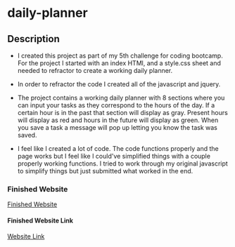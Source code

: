 # daily-planner

## Description

- I created this project as part of my 5th challenge for coding bootcamp. For the project I started with an index HTMl, and a style.css sheet and needed to refractor to create a working daily planner. 

- In order to refractor the code I created all of the javascript and jquery. 

- The project contains a working daily planner with 8 sections where you can input your tasks as they correspond to the hours of the day. If a certain hour is in the past that section will display as gray. Present hours will display as red and hours in the future will display as green. When you save a task a message will pop up letting you know the task was saved.

- I feel like I created a lot of code. The code functions properly and the page works but I feel like I could've simplified things with a couple properly working functions. I tried to work through my original javascript to simplify things but just submitted what worked in the end. 

### Finished Website

[Finished Website](/assets/Images/finished-project.png)

#### Finished Website Link

[Website Link](https://cmullan602.github.io/daily-planner/)